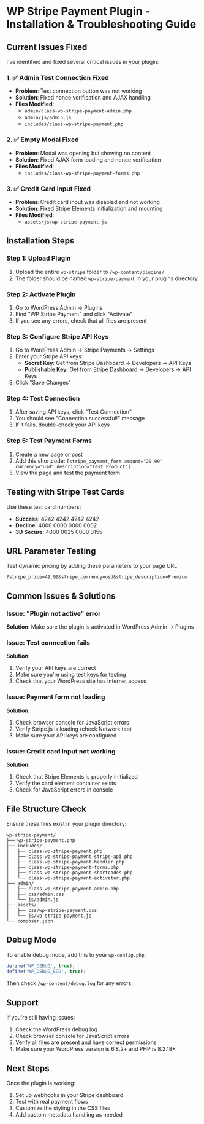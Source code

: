 # WP Stripe Payment Plugin - Installation & Troubleshooting Guide

## Current Issues Fixed

I've identified and fixed several critical issues in your plugin:

### 1. ✅ Admin Test Connection Fixed
- **Problem**: Test connection button was not working
- **Solution**: Fixed nonce verification and AJAX handling
- **Files Modified**: 
  - `admin/class-wp-stripe-payment-admin.php`
  - `admin/js/admin.js`
  - `includes/class-wp-stripe-payment.php`

### 2. ✅ Empty Modal Fixed
- **Problem**: Modal was opening but showing no content
- **Solution**: Fixed AJAX form loading and nonce verification
- **Files Modified**: 
  - `includes/class-wp-stripe-payment-forms.php`

### 3. ✅ Credit Card Input Fixed
- **Problem**: Credit card input was disabled and not working
- **Solution**: Fixed Stripe Elements initialization and mounting
- **Files Modified**: 
  - `assets/js/wp-stripe-payment.js`

## Installation Steps

### Step 1: Upload Plugin
1. Upload the entire `wp-stripe` folder to `/wp-content/plugins/`
2. The folder should be named `wp-stripe-payment` in your plugins directory

### Step 2: Activate Plugin
1. Go to WordPress Admin → Plugins
2. Find "WP Stripe Payment" and click "Activate"
3. If you see any errors, check that all files are present

### Step 3: Configure Stripe API Keys
1. Go to WordPress Admin → Stripe Payments → Settings
2. Enter your Stripe API keys:
   - **Secret Key**: Get from Stripe Dashboard → Developers → API Keys
   - **Publishable Key**: Get from Stripe Dashboard → Developers → API Keys
3. Click "Save Changes"

### Step 4: Test Connection
1. After saving API keys, click "Test Connection"
2. You should see "Connection successful!" message
3. If it fails, double-check your API keys

### Step 5: Test Payment Forms
1. Create a new page or post
2. Add this shortcode: `[stripe_payment_form amount="29.99" currency="usd" description="Test Product"]`
3. View the page and test the payment form

## Testing with Stripe Test Cards

Use these test card numbers:
- **Success**: 4242 4242 4242 4242
- **Decline**: 4000 0000 0000 0002
- **3D Secure**: 4000 0025 0000 3155

## URL Parameter Testing

Test dynamic pricing by adding these parameters to your page URL:
```
?stripe_price=49.99&stripe_currency=usd&stripe_description=Premium
```

## Common Issues & Solutions

### Issue: "Plugin not active" error
**Solution**: Make sure the plugin is activated in WordPress Admin → Plugins

### Issue: Test connection fails
**Solution**: 
1. Verify your API keys are correct
2. Make sure you're using test keys for testing
3. Check that your WordPress site has internet access

### Issue: Payment form not loading
**Solution**:
1. Check browser console for JavaScript errors
2. Verify Stripe.js is loading (check Network tab)
3. Make sure your API keys are configured

### Issue: Credit card input not working
**Solution**:
1. Check that Stripe Elements is properly initialized
2. Verify the card element container exists
3. Check for JavaScript errors in console

## File Structure Check

Ensure these files exist in your plugin directory:
```
wp-stripe-payment/
├── wp-stripe-payment.php
├── includes/
│   ├── class-wp-stripe-payment.php
│   ├── class-wp-stripe-payment-stripe-api.php
│   ├── class-wp-stripe-payment-handler.php
│   ├── class-wp-stripe-payment-forms.php
│   ├── class-wp-stripe-payment-shortcodes.php
│   └── class-wp-stripe-payment-activator.php
├── admin/
│   ├── class-wp-stripe-payment-admin.php
│   ├── css/admin.css
│   └── js/admin.js
├── assets/
│   ├── css/wp-stripe-payment.css
│   └── js/wp-stripe-payment.js
└── composer.json
```

## Debug Mode

To enable debug mode, add this to your `wp-config.php`:
```php
define('WP_DEBUG', true);
define('WP_DEBUG_LOG', true);
```

Then check `/wp-content/debug.log` for any errors.

## Support

If you're still having issues:
1. Check the WordPress debug log
2. Check browser console for JavaScript errors
3. Verify all files are present and have correct permissions
4. Make sure your WordPress version is 6.8.2+ and PHP is 8.2.18+

## Next Steps

Once the plugin is working:
1. Set up webhooks in your Stripe dashboard
2. Test with real payment flows
3. Customize the styling in the CSS files
4. Add custom metadata handling as needed
